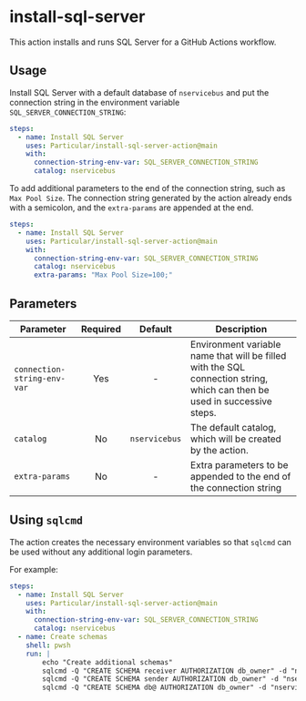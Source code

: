 # install-sql-server

This action installs and runs SQL Server for a GitHub Actions workflow.

## Usage

Install SQL Server with a default database of `nservicebus` and put the connection string in the environment variable `SQL_SERVER_CONNECTION_STRING`:

```yaml
steps:
  - name: Install SQL Server
    uses: Particular/install-sql-server-action@main
    with:
      connection-string-env-var: SQL_SERVER_CONNECTION_STRING
      catalog: nservicebus
```

To add additional parameters to the end of the connection string, such as `Max Pool Size`. The connection string generated by the action already ends with a semicolon, and the `extra-params` are appended at the end.

```yaml
steps:
  - name: Install SQL Server
    uses: Particular/install-sql-server-action@main
    with:
      connection-string-env-var: SQL_SERVER_CONNECTION_STRING
      catalog: nservicebus
      extra-params: "Max Pool Size=100;"
```

## Parameters

| Parameter | Required | Default | Description |
|-|:-:|:-:|-|
| `connection-string-env-var` | Yes | - | Environment variable name that will be filled with the SQL connection string, which can then be used in successive steps. |
| `catalog` | No | `nservicebus` | The default catalog, which will be created by the action. |
| `extra-params` | No | - | Extra parameters to be appended to the end of the connection string |

## Using `sqlcmd`

The action creates the necessary environment variables so that `sqlcmd` can be used without any additional login parameters.

For example:

```yaml
steps:
  - name: Install SQL Server
    uses: Particular/install-sql-server-action@main
    with:
      connection-string-env-var: SQL_SERVER_CONNECTION_STRING
      catalog: nservicebus
  - name: Create schemas
    shell: pwsh
    run: |
        echo "Create additional schemas"
        sqlcmd -Q "CREATE SCHEMA receiver AUTHORIZATION db_owner" -d "nservicebus"
        sqlcmd -Q "CREATE SCHEMA sender AUTHORIZATION db_owner" -d "nservicebus"
        sqlcmd -Q "CREATE SCHEMA db@ AUTHORIZATION db_owner" -d "nservicebus"
```